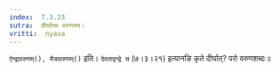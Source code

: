 ```yaml
---
index:  7.3.23
sutra:  दीर्घाच्च वरुणस्य।
vritti:  nyasa
---
```


`ऐन्द्रावरुणम्(), मैत्रावरुणम्()` इति। `देवताद्वन्द्वे च` (७।३।२१) इत्यानङि कृते दीर्घात्? परो वरुणशब्दः॥
